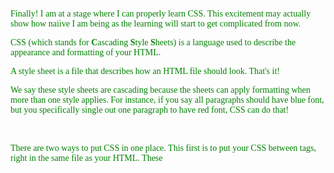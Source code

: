 
<!DOCTYPE html>
<html>
	<head>
		<style>
			p {
				color: Green;
				font-family: Verdana;
			}
		</style>
		<title>Learning C S S!</title>
	</head>
	<body>
		<p>Finally! I am at a stage where I can properly learn CSS. This excitement may actually show how naiive I am being as the learning will start to get complicated from now.</p>
    <p>CSS (which stands for <strong>C</strong>ascading <strong>S</strong>tyle <strong>S</strong>heets) is a language used to describe the appearance and formatting of your HTML.</p>
    <p>A style sheet is a file that describes how an HTML file should look. That's it!</p>
    <p>We say these style sheets are cascading because the sheets can apply formatting when more than one style applies. For instance, if you say all paragraphs should have blue font, but you specifically single out one paragraph to have red font, CSS can do that!</p>
    <p>There are two ways to put CSS in one place. This first is to put your CSS between <style></style> tags, right in the same file as your HTML. These <style> tags go inside the <head></head> of your webpage</p>
	</body>
</html>
